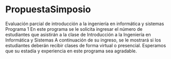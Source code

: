 # PropuestaSimposio
 Evaluación parcial de introducción a la ingeniería en informática y sistemas
Programa 1
En este programa se le solicita ingresar el número de estudiantes que asistirán a la clase de Introducción a la Ingeniería en Informática y Sistemas
A continuación de su ingreso, se le mostrará si los estudiantes deberán recibir clases de forma virtual o presencial.
Esperamos que su estadía y experiencia en este programa sea agradable.
